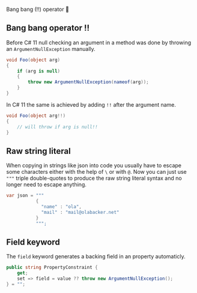 Bang bang (!!) operator 🤠

## Bang bang operator !! 

Before C# 11 null checking an argument in a method was done by throwing an `ArgumentNullException` manually. 
```cs
void Foo(object arg)
{
    if (arg is null)
    {
        throw new ArgumentNullException(nameof(arg));
    }        
}
```

In C# 11 the same is achieved by adding `!!` after the argument name. 
```cs
void Foo(object arg!!)
{
    // will throw if arg is null!!
}
```

## Raw string literal

When copying in strings like json into code you usually have to escape some characters either with the help of `\` or with `@`. Now you can just use `"""` triple double-quotes to produce the raw string literal syntax and no longer need to escape anything.

```cs
var json = """
           {
             "name" : "ola",
             "mail" : "mail@olabacker.net" 
           }
           """;
```

## Field keyword

The `field` keyword generates a backing field in an property automaticly.

```cs
public string PropertyConstraint {
    get;
    set => field = value ?? throw new ArgumentNullException();
} = "";
```

